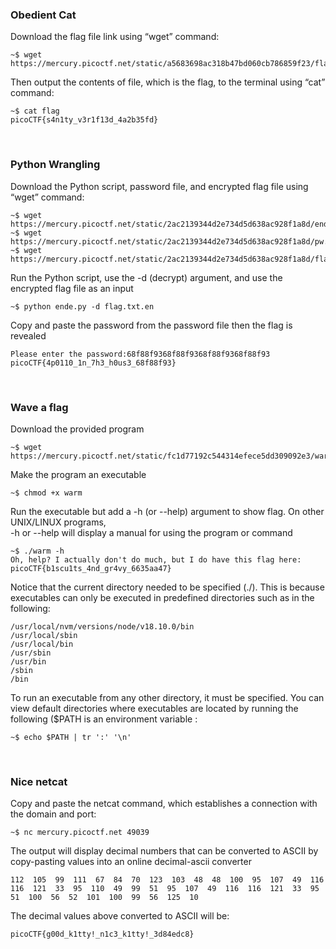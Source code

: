 ### Obedient Cat

Download the flag file link using “wget” command:
```console
~$ wget https://mercury.picoctf.net/static/a5683698ac318b47bd060cb786859f23/flag   
```
Then output the contents of file, which is the flag, to the terminal using “cat” command:
```console
~$ cat flag
picoCTF{s4n1ty_v3r1f13d_4a2b35fd}
```

&nbsp;

### Python Wrangling

Download the Python script, password file, and encrypted flag file using “wget” command:
```console
~$ wget https://mercury.picoctf.net/static/2ac2139344d2e734d5d638ac928f1a8d/ende.py 
~$ wget https://mercury.picoctf.net/static/2ac2139344d2e734d5d638ac928f1a8d/pw.txt
~$ wget https://mercury.picoctf.net/static/2ac2139344d2e734d5d638ac928f1a8d/flag.txt.en  
 ```

Run the Python script, use the -d (decrypt) argument, and use the encrypted flag file as an input
```console
~$ python ende.py -d flag.txt.en
```

Copy and paste the password from the password file then the flag is revealed
```console
Please enter the password:68f88f9368f88f9368f88f9368f88f93
picoCTF{4p0110_1n_7h3_h0us3_68f88f93}
```
&nbsp;

### Wave a flag

Download the provided program
```console
~$ wget https://mercury.picoctf.net/static/fc1d77192c544314efece5dd309092e3/warm
```
Make the program an executable
```console
~$ chmod +x warm
```
Run the executable but add a -h (or --help) argument to show flag. On other UNIX/LINUX programs,\
-h or --help will display a manual for using the program or command
```console
~$ ./warm -h
Oh, help? I actually don't do much, but I do have this flag here: picoCTF{b1scu1ts_4nd_gr4vy_6635aa47}
```
Notice that the current directory needed to be specified (./). This is because executables can only be executed in predefined directories such as in the following:
```console
/usr/local/nvm/versions/node/v18.10.0/bin
/usr/local/sbin
/usr/local/bin
/usr/sbin
/usr/bin
/sbin
/bin
```
To run an executable from any other directory, it must be specified. You can view default directories where executables are located by running the following ($PATH is an environment variable : 
```console
~$ echo $PATH | tr ':' '\n'
```

&nbsp;

### Nice netcat

Copy and paste the netcat command, which establishes a connection with the domain and port:
```console
~$ nc mercury.picoctf.net 49039
```
The output will display decimal numbers that can be converted to ASCII by copy-pasting values into an online decimal-ascii converter
```console
112  105  99  111  67  84  70  123  103  48  48  100  95  107  49  116  116  121  33  95  110  49  99  51  95  107  49  116  116  121  33  95  51  100  56  52  101  100  99  56  125  10
```
The decimal values above converted to ASCII will be:
```console
picoCTF{g00d_k1tty!_n1c3_k1tty!_3d84edc8}
```


